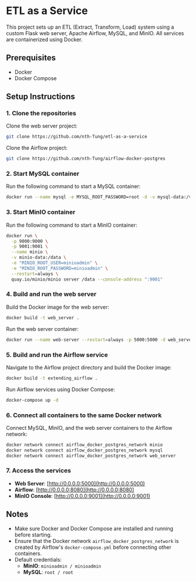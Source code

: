 # ETL as a Service

This project sets up an ETL (Extract, Transform, Load) system using a custom Flask web server, Apache Airflow, MySQL, and MinIO. All services are containerized using Docker.

## Prerequisites

- Docker
- Docker Compose

## Setup Instructions

### 1. Clone the repositories

Clone the web server project:

```bash
git clone https://github.com/nth-Tung/etl-as-a-service
```

Clone the Airflow project:

```bash
git clone https://github.com/nth-Tung/airflow-docker-postgres
```

### 2. Start MySQL container

Run the following command to start a MySQL container:

```bash
docker run --name mysql -e MYSQL_ROOT_PASSWORD=root -d -v mysql-data:/var/lib/mysql --restart=always mysql:8.0
```

### 3. Start MinIO container

Run the following command to start a MinIO container:

```bash
docker run \
  -p 9000:9000 \
  -p 9001:9001 \
  --name minio \
  -v minio-data:/data \
  -e "MINIO_ROOT_USER=minioadmin" \
  -e "MINIO_ROOT_PASSWORD=minioadmin" \
  --restart=always \
  quay.io/minio/minio server /data --console-address ":9001"
```

### 4. Build and run the web server

Build the Docker image for the web server:

```bash
docker build -t web_server .
```

Run the web server container:

```bash
docker run --name web-server --restart=always -p 5000:5000 -d web_server
```

### 5. Build and run the Airflow service

Navigate to the Airflow project directory and build the Docker image:

```bash
docker build -t extending_airflow .
```

Run Airflow services using Docker Compose:

```bash
docker-compose up -d
```

### 6. Connect all containers to the same Docker network

Connect MySQL, MinIO, and the web server containers to the Airflow network:

```bash
docker network connect airflow_docker_postgres_network minio
docker network connect airflow_docker_postgres_network mysql
docker network connect airflow_docker_postgres_network web_server
```

### 7. Access the services

- **Web Server**: [http://0.0.0.0:5000](http://0.0.0.0:5000)
- **Airflow**: [http://0.0.0.0:8080](http://0.0.0.0:8080)
- **MinIO Console**: [http://0.0.0.0:9001](http://0.0.0.0:9001)

## Notes

- Make sure Docker and Docker Compose are installed and running before starting.
- Ensure that the Docker network `airflow_docker_postgres_network` is created by Airflow's `docker-compose.yml` before connecting other containers.
- Default credentials:
  - **MinIO**: `minioadmin / minioadmin`
  - **MySQL**: `root / root`
